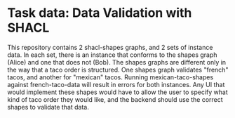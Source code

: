 # Task data:  Data Validation with SHACL
This repository contains 2 shacl-shapes graphs, and 2 sets of instance data. In each set, there is an instance that conforms to the shapes graph (Alice) and one that does not (Bob). The shapes graphs are different only in the way that a taco order is structured. One shapes graph validates "french" tacos, and another for "mexican" tacos. Running mexican-taco-shapes against french-taco-data will result in errors for both instances. Any UI that would implement these shapes would have to allow the user to specify what kind of taco order they would like, and the backend should use the correct shapes to validate that data.